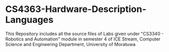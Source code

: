 # CS4363-Hardware-Description-Languages

This Repository includes all the source files of Labs given under "CS3340 - Robotics and Automation" module in semester 4 of ICE Stream, Computer Science and Engineering Department, University of Moratuwa
